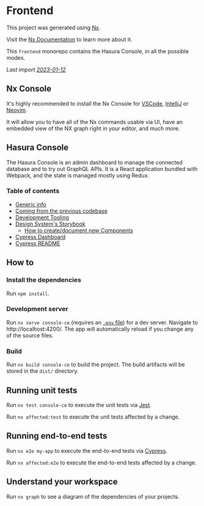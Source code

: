 # Frontend

This project was generated using [Nx](https://nx.dev).

Visit the [Nx Documentation](https://nx.dev) to learn more about it.

This `frontend` monorepo contains the Hasura Console, in all the possible modes.


*Last import [2023-01-12](https://github.com/hasura/graphql-engine-mono/tree/a8cbb297437e4c2d9ba4cab5da1e464d4eac43e4)*

## Nx Console

It's highly recommended to install the Nx Console for [VSCode](https://marketplace.visualstudio.com/items?itemName=nrwl.angular-console), [IntelliJ](https://plugins.jetbrains.com/plugin/15101-nx-console-idea) or [Neovim](https://github.com/Equilibris/nx.nvim).

It will allow you to have all of the Nx commands usable via UI, have an embedded view of the NX graph right in your editor, and much more.

## Hasura Console

The Hasura Console is an admin dashboard to manage the connected database and to try out GraphQL APIs. It is a React application bundled with Webpack, and the state is managed mostly using Redux.

### Table of contents

- [Generic info](./docs/generic-info.md)
- [Coming from the previous codebase](./docs/from-previous-console.md)
- [Development Tooling](https://main--614d7904644d03004addd43b.chromatic.com/?path=/story/dev-tooling--page)
- [Design System's Storybook](https://main--614d7904644d03004addd43b.chromatic.com)
  - [How to create/document new Components](./libs/console/legacy-ce/src/lib/docs/dev/ComponentDoc.stories.mdx)
- [Cypress Dashboard](https://dashboard.cypress.io/projects/5yiuic)
- [Cypress README](./cypress/README.md)

## How to

### Install the dependencies

Run `npm install`.

### Development server

Run `nx serve console-ce` (requires an [`.env` file](./docs/generic-info.md#set-up-env-file)) for a dev server. Navigate to http://localhost:4200/. The app will automatically reload if you change any of the source files.

### Build

Run `nx build console-ce` to build the project. The build artifacts will be stored in the `dist/` directory.

## Running unit tests

Run `nx test console-ce` to execute the unit tests via [Jest](https://jestjs.io).

Run `nx affected:test` to execute the unit tests affected by a change.

## Running end-to-end tests

Run `nx e2e my-app` to execute the end-to-end tests via [Cypress](https://www.cypress.io).

Run `nx affected:e2e` to execute the end-to-end tests affected by a change.

## Understand your workspace

Run `nx graph` to see a diagram of the dependencies of your projects.
